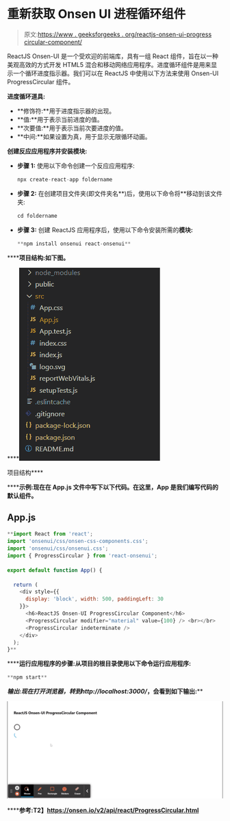 # 重新获取 Onsen UI 进程循环组件

> 原文:[https://www . geeksforgeeks . org/reactjs-onsen-ui-progress circular-component/](https://www.geeksforgeeks.org/reactjs-onsen-ui-progresscircular-component/)

ReactJS Onsen-UI 是一个受欢迎的前端库，具有一组 React 组件，旨在以一种美观高效的方式开发 HTML5 混合和移动网络应用程序。进度循环组件是用来显示一个循环进度指示器。我们可以在 ReactJS 中使用以下方法来使用 Onsen-UI ProgressCircular 组件。

**进度循环道具:**

*   **修饰符:**用于进度指示器的出现。
*   **值:**用于表示当前进度的值。
*   **次要值:**用于表示当前次要进度的值。
*   **中间:**如果设置为真，用于显示无限循环动画。

**创建反应应用程序并安装模块:**

*   **步骤 1:** 使用以下命令创建一个反应应用程序:

    ```jsx
    npx create-react-app foldername
    ```

*   **步骤 2:** 在创建项目文件夹(即文件夹名**)后，使用以下命令将**移动到该文件夹:

    ```jsx
    cd foldername
    ```

*   **步骤 3:** 创建 ReactJS 应用程序后，使用以下命令安装所需的****模块:****

    ```jsx
    **npm install onsenui react-onsenui** 
    ```

******项目结构:**如下图。****

****![](img/f04ae0d8b722a9fff0bd9bd138b29c23.png)

项目结构**** 

******示例:**现在在 **App.js** 文件中写下以下代码。在这里，App 是我们编写代码的默认组件。****

## ****App.js****

```jsx
**import React from 'react';
import 'onsenui/css/onsen-css-components.css';
import 'onsenui/css/onsenui.css';
import { ProgressCircular } from 'react-onsenui';

export default function App() {

  return (
    <div style={{
      display: 'block', width: 500, paddingLeft: 30
    }}>
      <h6>ReactJS Onsen-UI ProgressCircular Component</h6>
      <ProgressCircular modifier="material" value={100} /> <br></br>
      <ProgressCircular indeterminate />
    </div>
  );
}**
```

******运行应用程序的步骤:**从项目的根目录使用以下命令运行应用程序:****

```jsx
**npm start**
```

******输出:**现在打开浏览器，转到***http://localhost:3000/***，会看到如下输出:****

****![](img/552af54a187d73657139512885d441aa.png)****

******参考:**T2】https://onsen.io/v2/api/react/ProgressCircular.html****